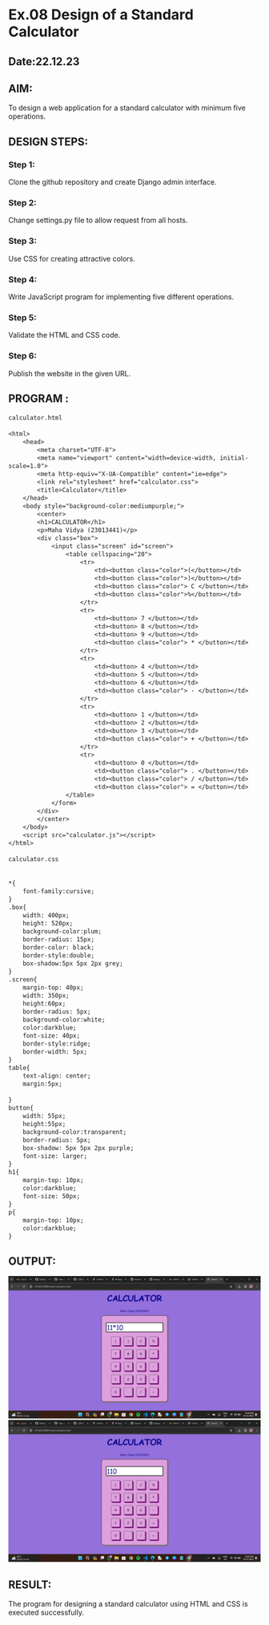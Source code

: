 # Ex.08 Design of a Standard Calculator
## Date:22.12.23

## AIM:
To design a web application for a standard calculator with minimum five operations.

## DESIGN STEPS:

### Step 1:
Clone the github repository and create Django admin interface.

### Step 2:
Change settings.py file to allow request from all hosts.

### Step 3:
Use CSS for creating attractive colors.

### Step 4:
Write JavaScript program for implementing five different operations.

### Step 5:
Validate the HTML and CSS code.

### Step 6:
Publish the website in the given URL.

## PROGRAM :
```
calculator.html

<html>
    <head>
        <meta charset="UTF-8">
        <meta name="viewport" content="width=device-width, initial-scale=1.0">
        <meta http-equiv="X-UA-Compatible" content="ie=edge">
        <link rel="stylesheet" href="calculator.css">
        <title>Calculator</title>
    </head>
    <body style="background-color:mediumpurple;">
        <center>
        <h1>CALCULATOR</h1>
        <p>Maha Vidya (23013441)</p>
        <div class="box">
            <input class="screen" id="screen">
                <table cellspacing="20">
                    <tr>
                        <td><button class="color">(</button></td>
                        <td><button class="color">)</button></td>
                        <td><button class="color"> C </button></td>
                        <td><button class="color">%</button></td>
                    </tr>
                    <tr>
                        <td><button> 7 </button></td>
                        <td><button> 8 </button></td>
                        <td><button> 9 </button></td>
                        <td><button class="color"> * </button></td>
                    </tr>
                    <tr>
                        <td><button> 4 </button></td>
                        <td><button> 5 </button></td>
                        <td><button> 6 </button></td>
                        <td><button class="color"> - </button></td>
                    </tr>
                    <tr>
                        <td><button> 1 </button></td>
                        <td><button> 2 </button></td>
                        <td><button> 3 </button></td>
                        <td><button class="color"> + </button></td>
                    </tr>
                    <tr>
                        <td><button> 0 </button></td>
                        <td><button class="color"> . </button></td>
                        <td><button class="color"> / </button></td>
                        <td><button class="color"> = </button></td>
                </table>
            </form>
        </div>
        </center>        
    </body>
    <script src="calculator.js"></script>
</html> 

calculator.css


*{
    font-family:cursive;
}
.box{
    width: 400px;
    height: 520px;
    background-color:plum;
    border-radius: 15px;
    border-color: black;
    border-style:double;
    box-shadow:5px 5px 2px grey;
}
.screen{
    margin-top: 40px;
    width: 350px;
    height:60px;
    border-radius: 5px;
    background-color:white;
    color:darkblue;
    font-size: 40px;
    border-style:ridge;
    border-width: 5px;
}
table{
    text-align: center;
    margin:5px;

}
button{
    width: 55px;
    height:55px;
    background-color:transparent;
    border-radius: 5px;
    box-shadow: 5px 5px 2px purple;
    font-size: larger;
}
h1{
    margin-top: 10px;
    color:darkblue;
    font-size: 50px;
}
p{
    margin-top: 10px;
    color:darkblue;
}

```

## OUTPUT:

![Alt text](sc(1).png)
![Alt text](sc(2).png)

## RESULT:
The program for designing a standard calculator using HTML and CSS is executed successfully.
